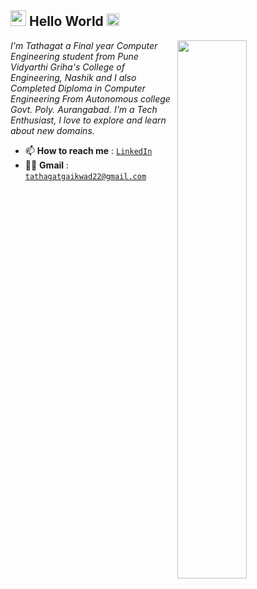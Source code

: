 
<h2><img src="https://imgur.com/CTPzCrS.gif" height=25px width=25px> Hello World <img src="https://imgur.com/TFzFv3D.gif" height=20px width=20px></h2>
<img src="https://imgur.com/Z9n1y5S.gif" height=47% width=47% align="right">


<p><i> I'm Tathagat a Final year Computer Engineering student from Pune Vidyarthi Griha's College of Engineering, Nashik and I also Completed Diploma in Computer Engineering From Autonomous college Govt. Poly. Aurangabad. I'm a Tech Enthusiast, I love to explore and learn about new domains.</i></p>
<ul>

<!-- <li> 💬 <b>I use</b>: <code>ASP.NET</code>, <code>JAVA</code>, <code>C#</code>, <code>C++</code>, <code>PHP-MySQL</code>, <code>HTML</code>, <code>Bootstrap</code></li> -->
<li> 📫 <b>How to reach me</b> : <code><a href="https://www.linkedin.com/in/tathagat-gaikwad/">LinkedIn</a></code></li>
<li> 👩‍💻 <b>Gmail</b> : <code><a href="tathagatgaikwad22@gmail.com/">tathagatgaikwad22@gmail.com</a></code></li>

<!-- <li> ⚡ <b>Fun fact</b> : </li> -->
</ul>






</center>






<!-- 
 ### Hey there, I'm Tathagat 👋
<img align="right" alt="My Coding Life" src="https://media.giphy.com/media/Ah3zHH7hvsSB2/giphy.gif" width="350" > 

<b> I'm a Passionate Programmer & Developer !</b>

- 🔭 I worked on some exciting projects.

- 💬 **Java. C#, ASP.NET, DSA, VB.Net, CS core subjects, PHP-MySQL, HTML, CSS, Python**

- 📫 How to reach me **Ping me at tathagatgaikwad22@gmail.com**



## Connect with me:

[<img align="left" alt="Tathagat Gaikwad| LinkedIn" width="22px" src="https://encrypted-tbn0.gstatic.com/images?q=tbn:ANd9GcQ5aK9koXnWb3ZVf-sMcbpa-24dzf6okBdEIRHPUyrAjXgcDdetZrDXkld_Lvp8V8ukq3I&usqp=CAU" />](https://www.linkedin.com/in/tathagat-gaikwad/) [<img align="left" alt="Tathagat Gaikwad| Instagram" width="22px" src="https://encrypted-tbn0.gstatic.com/images?q=tbn:ANd9GcT8dLI_w8xxUX5OCaXG__gZ837fSHXur7H10Lu_G0OHSJMBAR-P_MGIVnukM_JEjffH49Y&usqp=CAU" />](https://www.instagram.com/thekingofownuniverse/) 
 <a href = "mailto: tathagatgaikwad22@gmail.com"><img align="left" alt="Sagar Waghmare| Gmail" width="22px" src="https://encrypted-tbn0.gstatic.com/images?q=tbn:ANd9GcQ1wI1Kc0_aBAjSqk0jSoJAi4JGDYc91f_IddEn1p-9EyUVsU7J_RBDHeiPSTVsWs1NZuE&usqp=CAU" /></a>
<br>


### Languages and Tools :

<img align="left" alt="Visual Studio Code" width="26px" src="https://raw.githubusercontent.com/github/explore/80688e429a7d4ef2fca1e82350fe8e3517d3494d/topics/visual-studio-code/visual-studio-code.png" />
<img align="left" alt="JAVA" width="26px" src="https://brandslogos.com/wp-content/uploads/images/large/java-logo-1.png" />
<img align="left" alt="ASP.NET" width="26px" src="https://cdn.volaresystems.com/Images/Posts/2019/12/aspnet_logo.png" />
<img align="left" alt="C#" width="26px" src="https://encrypted-tbn0.gstatic.com/images?q=tbn:ANd9GcSB6FYabKPE2GTmEvMM_f9RX6DIh9hhKxC15Q&usqp=CAU" />
<img align="left" alt="HTML5" width="26px" src="https://raw.githubusercontent.com/github/explore/80688e429a7d4ef2fca1e82350fe8e3517d3494d/topics/html/html.png" />
<img align="left" alt="CSS" width="26px" src="https://raw.githubusercontent.com/github/explore/80688e429a7d4ef2fca1e82350fe8e3517d3494d/topics/css/css.png" />
<img align="left" alt="Bootstrap" width="26px" src="https://cdn.icon-icons.com/icons2/2415/PNG/512/bootstrap_plain_wordmark_logo_icon_146620.png" />

<img align="left" alt="Python" width="26px" src="https://raw.githubusercontent.com/github/explore/80688e429a7d4ef2fca1e82350fe8e3517d3494d/topics/python/python.png" />
<img align="left" alt="SQL" width="26px" src="https://raw.githubusercontent.com/github/explore/80688e429a7d4ef2fca1e82350fe8e3517d3494d/topics/sql/sql.png" />
<img align="left" alt="MySQL" width="26px" src="https://raw.githubusercontent.com/github/explore/80688e429a7d4ef2fca1e82350fe8e3517d3494d/topics/mysql/mysql.png" />
<img align="left" alt="Git" width="26px" src="https://raw.githubusercontent.com/github/explore/80688e429a7d4ef2fca1e82350fe8e3517d3494d/topics/git/git.png" />
<img align="left" alt="GitHub" width="26px" src="https://raw.githubusercontent.com/github/explore/78df643247d429f6cc873026c0622819ad797942/topics/github/github.png"/>
<img align="left" alt="C" width="26px" src="https://raw.githubusercontent.com/github/explore/80688e429a7d4ef2fca1e82350fe8e3517d3494d/topics/c/c.png" />
<img align="left" alt="C++" width="26px" src="https://raw.githubusercontent.com/github/explore/80688e429a7d4ef2fca1e82350fe8e3517d3494d/topics/cpp/cpp.png" />

<br />

 -->
